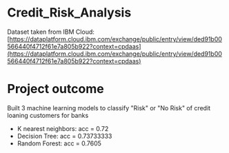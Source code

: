 # Credit_Risk_Analysis

Dataset taken from IBM Cloud: [https://dataplatform.cloud.ibm.com/exchange/public/entry/view/ded91b00566440f4712f61e7a805b922?context=cpdaas](https://dataplatform.cloud.ibm.com/exchange/public/entry/view/ded91b00566440f4712f61e7a805b922?context=cpdaas)

# Project outcome
Built 3 machine learning models to classify "Risk" or "No Risk" of credit loaning customers for banks<br>
- K nearest neighbors: acc = 0.72<br>
- Decision Tree: acc = 0.73733333<br>
- Random Forest: acc = 0.7605<br>
